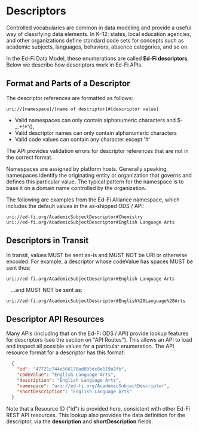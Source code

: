 # Descriptors

Controlled vocabularies are common in data modeling and provide a useful way of
classifying data elements. In K–12: states, local education agencies, and other
organizations define standard code sets for concepts such as academic subjects,
languages, behaviors, absence categories, and so on.

In the Ed-Fi Data Model, these enumerations are called **Ed-Fi descriptors**.
Below we describe how descriptors work in Ed-Fi APIs.

## Format and Parts of a Descriptor

The descriptor references are formatted as follows:

```text
uri://[namespace]/[name of descriptor]#[descriptor value]
```

* Valid namespaces can only contain alphanumeric characters and $-\_.+!\*'(),
* Valid descriptor names can only contain alphanumeric characters
* Valid code values can contain any character except '#'

The API provides validation errors for descriptor references that are not in the
correct format.

Namespaces are assigned by platform hosts. Generally speaking, namespaces
identify the originating entity or organization that governs and defines this
particular value. The typical pattern for the namespace is to base it on a
domain name controlled by the organization.

The following are examples from the Ed-Fi Alliance namespace, which includes the
default values in the as-shipped ODS / API:

```text
uri://ed-fi.org/AcademicSubjectDescriptor#Chemistry
uri://ed-fi.org/AcademicSubjectDescriptor#English Language Arts
```

## Descriptors in Transit

In transit, values MUST be sent as-is and MUST NOT be URI or otherwise
encoded. For example, a descriptor whose codeValue has spaces MUST be sent thus:

```text
uri://ed-fi.org/AcademicSubjectDescriptor#English Language Arts
```

   ...and MUST NOT be sent as:

```text
uri://ed-fi.org/AcademicSubjectDescriptor#English%20Language%20Arts
```

## Descriptor API Resources

Many APIs (including that on the Ed-Fi ODS / API) provide lookup features for
descriptors (see the section on "API Routes"). This allows an API to load and
inspect all possible values for a particular enumeration. The API resource
format for a descriptor has this format:

```json
  {
    "id": "47721c744e566176ad035dc8e119a2fb",
    "codeValue": "English Language Arts",
    "description": "English Language Arts",
    "namespace": "uri://ed-fi.org/AcademicSubjectDescriptor",
    "shortDescription": "English Language Arts"
  }
```

Note that a Resource ID ("id") is provided here, consistent with other Ed-Fi
REST API resources. This lookup also provides the data definition for the
descriptor, via the **description** and **shortDescription** fields.
